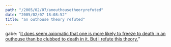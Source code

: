 ```yaml
---
path: "/2005/02/07/anouthousetheoryrefuted" 
date: "2005/02/07 18:08:52" 
title: "an outhouse theory refuted" 
---
```

gabe: <q><a href="http://www.bsudailynews.com/vnews/display.v/ART/2005/02/07/4207187cf306e">it does seem axiomatic that one is more likely to freeze to death in an outhouse than be clubbed to death in it. But I refute this theory.</a></q>